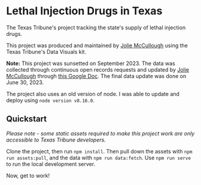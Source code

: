 # Lethal Injection Drugs in Texas

The Texas Tribune's project tracking the state's supply of lethal injection drugs.

This project was produced and maintained by [Jolie McCullough](https://github.com/joliesky) using the Texas Tribune's Data Visuals kit.

**Note:** This project was sunsetted on September 2023. The data was collected through continuous open records requests and updated by [Jolie McCullough](https://github.com/joliesky) through [this Google Doc](https://docs.google.com/document/d/1ZaLM3eoUgLb-4tJCu66fbjQtNZPTL1mueTKfFtb-tgk/edit). The final data update was done on June 30, 2023.

The project also uses an old version of node. I was able to update and deploy using `node version v8.16.0`. 

## Quickstart

_Please note - some static assets required to make this project work are only accessible to Texas Tribune developers._

Clone the project, then run `npm install`. Then pull down the assets with `npm run assets:pull`, and the data with `npm run data:fetch`. Use `npm run serve` to run the local development server.

Now, get to work!
